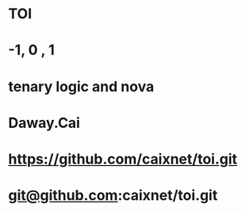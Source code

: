 # TOI
# -1, 0 , 1
# tenary logic and nova
# Daway.Cai
# https://github.com/caixnet/toi.git 
# git@github.com:caixnet/toi.git 
